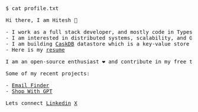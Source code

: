 <pre>
$ cat profile.txt

Hi there, I am Hitesh 👋

- I work as a full stack developer, and mostly code in Typescript, Go and Python
- I am interested in distributed systems, scalability, and GenAI.
- I am building <a href="https://github.com/hiteshwadhwani/bitcask-datstore">CaskDB</a> datastore which is a key-value store optimized for faster reads and writes in Go
- Here is my <a href="https://drive.google.com/file/d/1EpB6uH19Bm7-1Rl9Gez8crysON0SRbU4/view?usp=sharing">resume</a>

I am an open-source enthusiast ❤️ and contribute in my free time. 

Some of my recent projects:

- <a href="https://github.com/hiteshwadhwani/email-finder">Email Finder</a>
- <a href="https://github.com/hiteshwadhwani/shop-with-gpt">Shop With GPT</a>

Lets connect <a href="https://www.linkedin.com/in/hitesh-wadhwani1403/">Linkedin</a> <a href="https://x.com/Hiteshw43883697">X</a>

</pre>
  
<!--   Following projects are my current focus:

- <a href="https://github.com/avinassh/grpc-errors">gRPC Errors</a>
- <a href="https://github.com/verloop/twirpy">twirpy</a>
- <a href="https://github.com/avinassh/fast-sqlite3-inserts">Fast SQLite Inserts</a>
- <a href="https://github.com/avinassh/fluvio-go">fluvio-go</a>
- <a href="https://github.com/avinassh/pastry">pastry</a>
- <a href="https://github.com/avinassh/grusto">grusto</a> -->

<!-- Here are my two recent blog posts:

- <a href="https://avi.im/blag/2021/rc-day-24/" rel="nofollow">Hacking Go compiler to add a new keyword</a>
- <a href="https://avi.im/blag/2021/fast-sqlite-inserts/" rel="nofollow">Towards Inserting One Billion Rows in SQLite Under A Minute</a>
- <a href="https://avi.im/blag/2021/mongo-dupes-in-unique-index/" rel="nofollow">I ended up adding duplicate records on a unique index in MongoDB</a> -->
